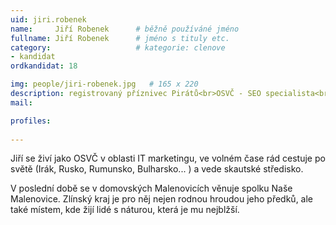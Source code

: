 ```yaml
---
uid: jiri.robenek
name:     Jiří Robenek  	# běžně používáné jméno
fullname: Jiří Robenek  	# jméno s tituly etc.
category:                   # kategorie: clenove
- kandidat
ordkandidat: 18

img: people/jiri-robenek.jpg   # 165 x 220
description: registrovaný příznivec Pirátů<br>OSVČ - SEO specialista<br>Zlín - Malenovice # kratký popis, max 160 znaků
mail:

profiles:
  
---
```

Jiří se živí jako OSVČ v oblasti IT marketingu, ve volném čase rád cestuje po světě (Irák, Rusko, Rumunsko, Bulharsko... ) a vede skautské středisko.

V poslední době se v domovských Malenovicích věnuje spolku Naše Malenovice. Zlínský kraj je pro něj nejen rodnou hroudou jeho předků, ale také místem, kde žijí lidé s náturou, která je mu nejblžší.
